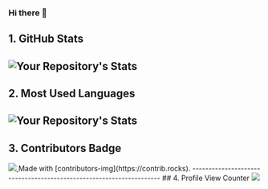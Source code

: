 ### Hi there 👋

<!--
**tejaschauhan373/tejaschauhan373** is a ✨ _special_ ✨ repository because its `README.md` (this file) appears on your GitHub profile.

Here are some ideas to get you started:

- 🔭 I’m currently working on ...
- 🌱 I’m currently learning ...
- 👯 I’m looking to collaborate on ...
- 🤔 I’m looking for help with ...
- 💬 Ask me about ...
- 📫 How to reach me: ...
- 😄 Pronouns: ...
- ⚡ Fun fact: ...
-->

## 1. GitHub Stats
![Your Repository's Stats](https://github-readme-stats.vercel.app/api?username=tejaschauhan373&show_icons=true)
--------------------------------------------------------------------
## 2. Most Used Languages
![Your Repository's Stats](https://github-readme-stats.vercel.app/api/top-langs/?username=tejaschauhan373&theme=blue-green)
--------------------------------------------------------------------
## 3. Contributors Badge
<a href="https://github.com/tejaschauhan373/Python/graphs/contributors">
<img src="https://contrib.rocks/image?repo=tejaschauhan373/Python" />
</a>
Made with [contributors-img](https://contrib.rocks).
--------------------------------------------------------------------
## 4. Profile View Counter
<img src="https://komarev.com/ghpvc/?username=tejaschauhan373"/>
